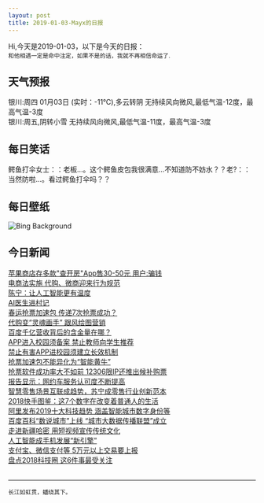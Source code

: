 ```yaml
---
layout: post
title: 2019-01-03-Mayx的日报
---
```


Hi,今天是2019-01-03，以下是今天的日报：<br><small>
和他相遇一定是命中注定，如果不是的话，我就不再相信命运了.</small><!--more-->
## 天气预报
银川:周四 01月03日 (实时：-11℃),多云转阴 无持续风向微风,最低气温-12度，最高气温-3度<br>银川:周五,阴转小雪 无持续风向微风,最低气温-11度，最高气温-3度<br>
## 每日笑话
鳄鱼打伞女士：：老板…。这个鳄鱼皮包我很满意…不知道防不妨水？？老?：：当然防啦…。看过鳄鱼打伞吗？？
## 每日壁纸
![Bing Background](https://cn.bing.com/az/hprichbg/rb/TeslaCoil_EN-US6004505614_1920x1080.jpg "For Science Fiction Day, inventor Nikola Tesla and his magnifying transmitter (© Nikola Tesla Museum/Science Photo Library)")
## 今日新闻

[苹果商店存多款"查开房"App售30-50元 用户:骗钱](http://it.people.com.cn/n1/2019/0103/c1009-30501021.html)   
[电商法实施 代购、微商迎来行为规范](http://it.people.com.cn/n1/2019/0103/c1009-30501095.html)   
[陈宁：让人工智能更有温度](http://it.people.com.cn/n1/2019/0103/c1009-30500642.html)   
[AI医生进村记](http://it.people.com.cn/n1/2019/0103/c1009-30500602.html)   
[春运抢票加速包 传递7次抢票成功？](http://it.people.com.cn/n1/2019/0103/c1009-30500817.html)   
[代购变“灵魂画手” 跟风绘图营销](http://it.people.com.cn/n1/2019/0103/c1009-30500854.html)   
[百度千亿营收背后的含金量在哪？](http://it.people.com.cn/n1/2019/0103/c1009-30500866.html)   
[APP进入校园须备案 禁止教师向学生推荐](http://it.people.com.cn/n1/2019/0103/c1009-30500803.html)   
[禁止有害APP进校园须建立长效机制](http://it.people.com.cn/n1/2019/0103/c1009-30500783.html)   
[抢票加速包不能异化为“智能黄牛”](http://it.people.com.cn/n1/2019/0103/c1009-30500638.html)   
[抢票软件成功率大不如前 12306限IP还推出候补购票](http://it.people.com.cn/n1/2019/0103/c1009-30500596.html)   
[报告显示：网约车服务认可度不断提高](http://it.people.com.cn/n1/2019/0102/c1009-30500294.html)   
[智慧零售场景互联成趋势，苏宁成零售行业创新范本](http://it.people.com.cn/n1/2019/0102/c1009-30500288.html)   
[2018快手图鉴：这7个数字在改变着普通人的生活](http://it.people.com.cn/n1/2019/0102/c1009-30500172.html)   
[阿里发布2019十大科技趋势 涵盖智能城市数字身份等](http://it.people.com.cn/n1/2019/0102/c1009-30499807.html)   
[百度百科“数说城市”上线 “城市大数据传播联盟”成立](http://it.people.com.cn/n1/2019/0102/c1009-30499516.html)   
[走进新疆哈密 用短视频宣传传统文化](http://it.people.com.cn/n1/2019/0102/c1009-30499374.html)   
[人工智能成手机发展“新引擎”](http://it.people.com.cn/n1/2019/0102/c1009-30498372.html)   
[支付宝、微信支付等 5万元以上交易要上报](http://it.people.com.cn/n1/2019/0102/c1009-30498530.html)   
[盘点2018科技圈 这6件事最受关注](http://it.people.com.cn/n1/2019/0102/c1009-30498898.html)   
<br />

***

<small>长江如虹贯，蟠绕其下。</small>
